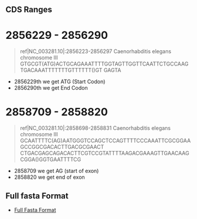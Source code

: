 ## CDS Ranges

# 2856229 - 2856290
>ref|NC_003281.10|:2856223-2856297 Caenorhabditis elegans chromosome III
GTGCGT(ATG)ACTGCAGAAATTTTGGTAGTTGGTTCAATTCTGCCAAGTGACAAATTTTTTTGTTTTTT()GT
GAGTA

- 2856229th we get ATG (Start Codon)
- 2856290th we get End Codon

# 2858709 - 2858820
>ref|NC_003281.10|:2858698-2858831 Caenorhabditis elegans chromosome III
GCAATTTTC(AG)AATGGGTCCAGCTCCAGTTTTCCCAAATTCGCGGAAGCCGGCGACACTTGACGCGAACT
CTGACGAGCAGACACTTCGTCCGTATTTTAAGACGAAAGTTGAACAAGCGGA()GGTGAATTTTCG

- 2858709 we get AG (start of exon)
- 2858820 we get end of exon

## Full fasta Format
- [Full Fasta Format](C%20Elegans/NC_003281.10[2855301..2866426].fa)
